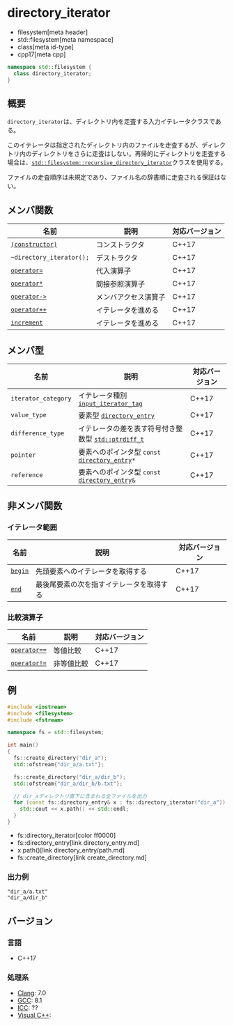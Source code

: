 # directory_iterator
* filesystem[meta header]
* std::filesystem[meta namespace]
* class[meta id-type]
* cpp17[meta cpp]

```cpp
namespace std::filesystem {
  class directory_iterator;
}
```

## 概要
`directory_iterator`は、ディレクトリ内を走査する入力イテレータクラスである。

このイテレータは指定されたディレクトリ内のファイルを走査するが、ディレクトリ内のディレクトリをさらに走査はしない。再帰的にディレクトリを走査する場合は、[`std::filesystem::recursive_directory_iterator`](recursive_directory_iterator.md)クラスを使用する。

ファイルの走査順序は未規定であり、ファイル名の辞書順に走査される保証はない。


## メンバ関数

| 名前 | 説明 | 対応バージョン |
|------|------|-------|
| [`(constructor)`](directory_iterator/op_constructor.md) | コンストラクタ | C++17 |
| `~directory_iterator();`                                | デストラクタ | C++17 |
| [`operator=`](directory_iterator/op_assign.md)          | 代入演算子 | C++17 |
| [`operator*`](directory_iterator/op_deref.md)           | 間接参照演算子 | C++17 |
| [`operator->`](directory_iterator/op_arrow.md)          | メンバアクセス演算子 | C++17 |
| [`operator++`](directory_iterator/op_increment.md)      | イテレータを進める | C++17 |
| [`increment`](directory_iterator/increment.md)          | イテレータを進める | C++17 |


## メンバ型

| 名前 | 説明 | 対応バージョン |
|------|------|----------------|
| `iterator_category` | イテレータ種別 [`input_iterator_tag`](/reference/iterator/iterator_tag.md) | C++17 |
| `value_type` | 要素型 [`directory_entry`](directory_entry.md) | C++17 |
| `difference_type` | イテレータの差を表す符号付き整数型 [`std::ptrdiff_t`](/reference/cstddef/ptrdiff_t.md) | C++17 |
| `pointer` | 要素へのポインタ型 `const` [`directory_entry`](directory_entry.md)`*` | C++17 |
| `reference` | 要素へのポインタ型 `const` [`directory_entry`](directory_entry.md)`&` | C++17 |


## 非メンバ関数
### イテレータ範囲

| 名前 | 説明 | 対応バージョン |
|------|------|----------------|
| [`begin`](directory_iterator/begin_free.md) | 先頭要素へのイテレータを取得する | C++17 |
| [`end`](directory_iterator/end_free.md)     | 最後尾要素の次を指すイテレータを取得する | C++17 |

### 比較演算子

| 名前 | 説明 | 対応バージョン |
|------------------------------------------------------|-------------|-------|
| [`operator==`](directory_iterator/op_equal.md)     | 等値比較 | C++17 |
| [`operator!=`](directory_iterator/op_not_equal.md) | 非等値比較 | C++17 |


## 例
```cpp example
#include <iostream>
#include <filesystem>
#include <fstream>

namespace fs = std::filesystem;

int main()
{
  fs::create_directory("dir_a");
  std::ofstream{"dir_a/a.txt"};

  fs::create_directory("dir_a/dir_b");
  std::ofstream{"dir_a/dir_b/b.txt"};

  // dir_aディレクトリ直下に含まれる全ファイルを出力
  for (const fs::directory_entry& x : fs::directory_iterator("dir_a")) {
    std::cout << x.path() << std::endl;
  }
}
```
* fs::directory_iterator[color ff0000]
* fs::directory_entry[link directory_entry.md]
* x.path()[link directory_entry/path.md]
* fs::create_directory[link create_directory.md]

### 出力例
```
"dir_a/a.txt"
"dir_a/dir_b"
```

## バージョン
### 言語
- C++17

### 処理系
- [Clang](/implementation.md#clang): 7.0
- [GCC](/implementation.md#gcc): 8.1
- [ICC](/implementation.md#icc): ??
- [Visual C++](/implementation.md#visual_cpp):
